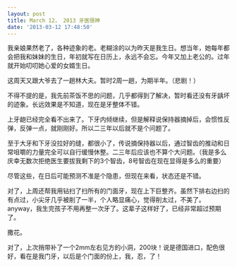 ```yaml
---
layout: post
title: March 12， 2013 牙医很神
date: '2013-03-12 17:48:50'
---
```



我亲娘果然老了，各种迹象的老。老糊涂的以为昨天是我生日。想当年，她每年都会把我和妹妹的生日，年初就写在日历上，永远不会忘。今年又加上老公的。过年就开始叨叨她心爱的女婿生日。

这周天又跟大爷去了一趟林大夫。暂时2周一趟，为期半年。（悲剧！）

不得不提的是，我先前茶饭不思的问题，几乎都得到了解决，暂时看还没有牙龋坏的迹象。长远效果是不知道，现在是牙整体不错。

上牙龅已经完全看不出来了。下牙内倾继续，但是解释说保持器摘掉后，会惯性反弹，反弹一点，就刚刚好。所以二三年以后就不是个问题了。

至于大牙和下牙没拉好的缝，都很小了，传说摘保持器以后，通过智齿的推动和日常咀嚼的力量完全可以自行缓慢休整。二三年后应该也不算个大问题。（我是多么庆幸无数次拒绝医生要拔我剩下的3个智齿，8号智齿在现在显得是多么的重要）

尽管这些，在日后可能预测不准是个隐患，但现在来看，状态还是不错。

对了，上周还帮我用钻扫了扫所有的门面牙，现在上下巨整齐。虽然下排右边扫的有点过，小尖牙几乎被削了一半，个人略显痛心，觉得削太过，不美了。anyway，我生完孩子不用再整一次牙了。这辈子这样好了，已经非常超过预期了。

撒花。

对了，上次捎带补了一个2mm左右见方的小洞，200块！说是德国进口，配色很好，看在是我门牙，以后是个门面的份上，我，忍，了！


